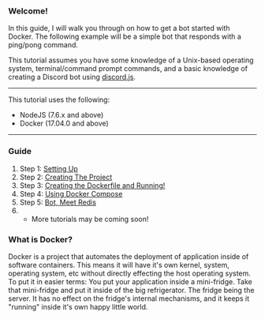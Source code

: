 ### Welcome!
In this guide, I will walk you through on how to get a bot started with Docker. The following example will be a simple bot that responds with a ping/pong command.

This tutorial assumes you have some knowledge of a Unix-based operating system, terminal/command prompt commands, and a basic knowledge of creating a Discord bot using [discord.js](https://github.com/hydrabolt/discord.js).

<hr />
This tutorial uses the following:

   - NodeJS (7.6.x and above)
   - Docker (17.04.0 and above)

<hr />

### Guide

1. Step 1: [Setting Up](https://github.com/truency/docker-discordjs-tutorial/blob/master/1.%20Setting%20Up.md)
2. Step 2: [Creating The Project](https://github.com/truency/docker-discordjs-tutorial/blob/master/2.%20Creating%20The%20Project.md)
3. Step 3: [Creating the Dockerfile and Running!](https://github.com/truency/docker-discordjs-tutorial/blob/master/3.%20Creating%20the%20Dockerfile%20and%20Running!.md)
4. Step 4: [Using Docker Compose](https://github.com/truency/docker-discordjs-tutorial/blob/master/4.%20docker-compose%20installation!.md)
5. Step 5: [Bot, Meet Redis](https://github.com/truency/docker-discordjs-tutorial/blob/master/5.%20Bot%2C%20Meet%20Redis.md)
6. * More tutorials may be coming soon!

### What is Docker?
Docker is a project that automates the deployment of application inside of software containers. This means it will have it's own kernel, system, operating system, etc without directly effecting the host operating system. To put it in easier terms: You put your application inside a mini-fridge. Take that mini-fridge and put it inside of the big refrigerator. The fridge being the server. It has no effect on the fridge's internal mechanisms, and it keeps it "running" inside it's own happy little world.